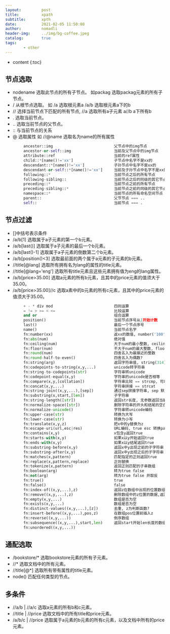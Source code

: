 ```yaml
---
layout:         post
title:          xpath
subtitle:       xpth
date:           2021-02-05 11:50:00
author:         nomadli
header-img:     ../img/bg-coffee.jpeg
catalog:        true
tags:
        - other
---
```


* content
{:toc}

## 节点选取
- nodename      选取此节点的所有子节点。 如packag 选取packag元素的所有子节点。
- /	        从根节点选取。 如 /a 选取根元素a /a/b 选取根元素a下的b
- //	        选择当前节点下匹配的所有节点, //a 选取所有a子元素 a//b a下所有b
- .	        选取当前节点。
- ..	        选取当前节点的父节点。
- ::            与当前节点的关系
- @	        选取属性 如 //@name 选取名为name的所有属性
```python
        ancestor::img                           父节点中的img节点
        ancestor-or-self::img                   当前及父节点中的img节点
        attribute::ref                          当前的ref属性
        child::*[name()!='xx']                  子节点中名字不是xx的
        descendant::*[name()!='xx']             子孙节点中名字不是xx的
        descendant-or-self::*[name()!='xx']     当前及子孙节点中名字不是xx的
        following::*                            当前节点之后的所有节点
        following-sibling::                     当前节点之后的同级的其它节点
        preceding::*                            当前节点之前的所有节点
        preceding-sibling::*                    当前节点之前的同级的其它节点
        namespace::*                            当前节点的所有命名空间节点
        parent::                                父节节点 === ..
        self::                                  当前节点 === .
```

## 节点过滤
- []中括号表示条件
- /a/b[1]	        选取属于a子元素的第一个b元素。
- /a/b[last()]	        选取属于a子元素的最后一个b元素。
- /a/b[last()-1]	选取属于a子元素的倒数第二个b元素。
- /a/b[position()<3]	选取最前面的两个属于a元素的子元素的b元素。
- //title[@lang]	选取所有拥有名为lang的属性的title元素。
- //title[@lang='eng']	选取所有title元素且这些元素拥有值为eng的lang属性。
- /a/b[price>35.00]	选取a元素的所有b元素，且其中的price元素的值须大于35.00。
- /a/b[price>35.00]//c	选取a素中的b元素的所有c元素，且其中的price元素的值须大于35.00。
```python
        + - * div mod                           四则运算
        = != > >= < <=                          比较运算
        and or                                  组合运算
        position()                              当前节点序号从1开始计数
        last()                                  最后一个节点序号
        name()                                  当前节点名字
        fn:number(xx)                           返xx的数值, number('100')=100
        fn:abs(num)                             绝对值
        fn:ceiling(num)                         大于num的最小整数, ceiling(3.14) = 4
        fn:floor(num)                           不大于num的最大整数, floor(3.14) = 3
        fn:round(num)                           四舍五入为最接近的整数
        fn:round-half-to-even()                 四舍五入为偶数?
        fn:string(arg)                          返回字符串值, string(314) = "314"
        fn:codepoints-to-string(x,y,...)        unicode转字符串
        fn:string-to-codepoints(str)            字符串转unicode
        fn:codepoint-equal(x,y)                 字符串的unicode是否相等
        fn:compare(x,y,[collation])             字符串比较 == strcmp, 可以对比规则url
        fn:concat(x,y,...)                      字符串拼接 == strcat
        fn:string-join((x,y,...),[sep])         通过sep拼接字符串, sep 默认为空
        fn:substring(x,start,[len])             子字符串
        fn:string-length([str])                 返回str长度, 无参数返回当前节点字符串长度
        fn:normalize-space([str])               删除字符串的开头和结尾的空白, 无参数当前节点字符串
        fn:normalize-unicode()                  字符串转unicode编码
        fn:upper-case(str)                      转换为大写
        fn:lower-case(str)                      转换为小写
        fn:translate(x,y,z)                     把x中的y替换为z
        fn:escape-uri(url,esc|res)              URL编码, true esc 转换path部分, false res只转换参数
        fn:contains(x,y)                        x包含y返回true
        fn:starts-with(x,y)                     如果x以y开始返回true
        fn:ends-with(x,y)                       如果x以y结尾返回true
        fn:substring-before(x,y)                返回x中y出现之前的子字符串
        fn:substring-after(x,y)                 返回x中y出现之后的子字符串
        fn:matches(x,pattern)                   匹配指定的正则返回true
        fn:replace(x,pattern,replace)           正则替换
        fn:tokenize(x,pattern)                  返回正则匹配的子串数组
        fn:boolean(arg)                         转为true false
        fn:not(arg)                             转为true false 并取反
        fn:true()                               true
        fn:false()                              false
        fn:index-of((x,y,...),z)                返回z在数组中出现的位置数组,位置从1开始
        fn:remove((x,y,...),z)                  删除数组中的z位置的数据,返回新数组
        fn:empty(x,y,...)                       数组是否为空
        fn:exists(x,y,...)                      数组是否为空
        fn:distinct-values((x,y,...),[z])       去重, z为判断函数?
        fn:insert-before((x,y,...),pos,z)       在数组pos位置前插入z
        fn:reverse((x,y,...))                   倒序数组
        fn:subsequence((x,y,...),start,len)     返回start开始len长度的数组
        fn:unordered((x,y,...))
```

## 通配选取
- /bookstore/*	        选取bookstore元素的所有子元素。
- //*	                选取文档中的所有元素。
- //title[@*]	        选取所有带有属性的title元素。
- node()	        匹配任何类型的节点。

## 多条件
- //a/b | //a/c	        选取a元素的所有b和c元素。
- //title | //price	选取文档中的所有title和price元素。
- /a/b/c | //price	选取属于a元素的b元素的所有c元素，以及文档中所有的price元素。
